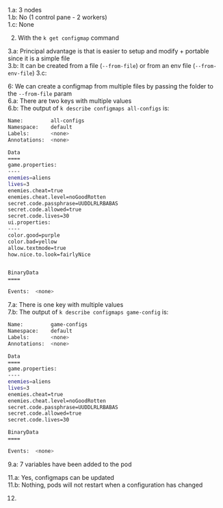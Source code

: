 1.a: 3 nodes  
1.b: No (1 control pane - 2 workers)  
1.c: None  

2. With the `k get configmap` command  

3.a: Principal advantage is that is easier to setup and modify + portable since
it is a simple file  
3.b: It can be created from a file (`--from-file`) or from an env file
(`--from-env-file`)
3.c: 

6: We can create a configmap from multiple files by passing the folder to the
`--from-file` param  
6.a: There are two keys with multiple values  
6.b: The output of `k describe configmaps all-configs` is:

```sh
Name:         all-configs
Namespace:    default
Labels:       <none>
Annotations:  <none>

Data
====
game.properties:
----
enemies=aliens
lives=3
enemies.cheat=true
enemies.cheat.level=noGoodRotten
secret.code.passphrase=UUDDLRLRBABAS
secret.code.allowed=true
secret.code.lives=30
ui.properties:
----
color.good=purple
color.bad=yellow
allow.textmode=true
how.nice.to.look=fairlyNice


BinaryData
====

Events:  <none>
```

7.a: There is one key with multiple values  
7.b: The output of `k describe configmaps game-config` is:

```sh
Name:         game-configs
Namespace:    default
Labels:       <none>
Annotations:  <none>

Data
====
game.properties:
----
enemies=aliens
lives=3
enemies.cheat=true
enemies.cheat.level=noGoodRotten
secret.code.passphrase=UUDDLRLRBABAS
secret.code.allowed=true
secret.code.lives=30

BinaryData
====

Events:  <none>
```

9.a: 7 variables have been added to the pod  

11.a: Yes, configmaps can be updated  
11.b: Nothing, pods will not restart when a configuration has changed  

12.
